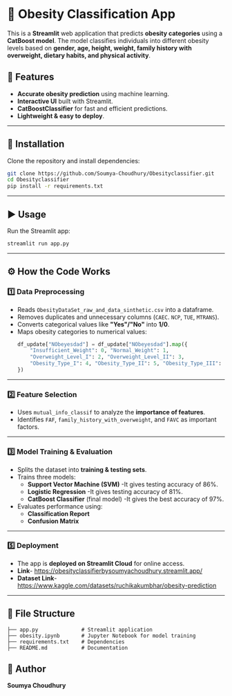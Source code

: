 
# 🏥 Obesity Classification App

This is a **Streamlit** web application that predicts **obesity categories** using a **CatBoost model**. The model classifies individuals into different obesity levels based on **gender, age, height, weight, family history with overweight, dietary habits, and physical activity**.

## 🚀 Features
- **Accurate obesity prediction** using machine learning.
- **Interactive UI** built with Streamlit.
- **CatBoostClassifier** for fast and efficient predictions.
- **Lightweight & easy to deploy**.

---

## 📌 Installation
Clone the repository and install dependencies:
```bash
git clone https://github.com/Soumya-Choudhury/Obesityclassifier.git
cd Obesityclassifier
pip install -r requirements.txt
```

---

## ▶️ Usage
Run the Streamlit app:
```bash
streamlit run app.py
```

---

## ⚙️ How the Code Works

### **1️⃣ Data Preprocessing**
- Reads `ObesityDataSet_raw_and_data_sinthetic.csv` into a dataframe.
- Removes duplicates and unnecessary columns (`CAEC`. `NCP`, `TUE`, `MTRANS`).
- Converts categorical values like **"Yes"/"No"** into **1/0**.
- Maps obesity categories to numerical values:
  ```python
  df_update["NObeyesdad"] = df_update["NObeyesdad"].map({
      "Insufficient_Weight": 0, "Normal_Weight": 1,
      "Overweight_Level_I": 2, "Overweight_Level_II": 3,
      "Obesity_Type_I": 4, "Obesity_Type_II": 5, "Obesity_Type_III": 6
  })
  ```

---

### **2️⃣ Feature Selection**
- Uses `mutual_info_classif` to analyze the **importance of features**.
- Identifies `FAF`, `family_history_with_overweight`, and `FAVC` as important factors.

---

### **3️⃣ Model Training & Evaluation**
- Splits the dataset into **training & testing sets**.
- Trains three models:
  - **Support Vector Machine (SVM)** -It gives testing accuracy of 86%. 
  - **Logistic Regression** -It gives testing accuracy of 81%.
  - **CatBoost Classifier** (final model) -It gives the best accuracy of 97%.
- Evaluates performance using:
  - **Classification Report**
  - **Confusion Matrix**



---

### **5️⃣ Deployment**
- The app is **deployed on Streamlit Cloud** for online access.
- **Link**- https://obesityclassifierbysoumyachoudhury.streamlit.app/
- **Dataset Link**- https://www.kaggle.com/datasets/ruchikakumbhar/obesity-prediction
---

## 📂 File Structure
```
├── app.py              # Streamlit application
├── obesity.ipynb       # Jupyter Notebook for model training
├── requirements.txt    # Dependencies
├── README.md           # Documentation
```


## 👤 Author
**Soumya Choudhury**
